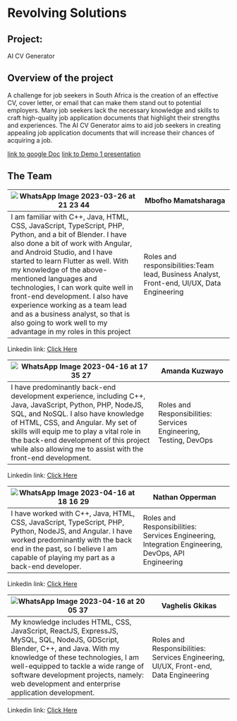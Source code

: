# Revolving Solutions
## Project:
AI CV Generator
## Overview of the project
A challenge for job seekers in South Africa is the creation of an effective CV, cover letter, or
email that can make them stand out to potential employers. Many job seekers lack the
necessary knowledge and skills to craft high-quality job application documents that
highlight their strengths and experiences.
The AI CV Generator aims to aid job seekers in creating appealing job application
documents that will increase their chances of acquiring a job.

[link to google Doc](https://docs.google.com/document/d/1Midl1dNrDYABMpphBpfqwYncG0IV9M4xypMFUMdOG-I/edit?usp=sharing)
[link to Demo 1 presentation](https://docs.google.com/presentation/d/1Qho91ar10-T4J-gPNWZYJirUlumxQ54s/edit?usp=sharing&ouid=116448994185217402077&rtpof=true&sd=true)

## The Team
|![WhatsApp Image 2023-03-26 at 21 23 44](https://github.com/COS301-SE-2023/AI-CV-Generator/assets/94606154/39875899-7368-4e46-8bc0-e5bf3e7b159f)| Mbofho Mamatsharaga|
|----------------------|---------------------------|
|I am familiar with C++, Java, HTML, CSS, JavaScript, TypeScript, PHP, Python, and a bit of Blender. I have also done a bit of work with Angular, and Android Studio, and I have started to learn Flutter as well. With my knowledge of the above-mentioned languages and technologies, I can work quite well in front-end development. I also have experience working as a team lead and as a business analyst, so that is also going to work well to my advantage in my roles in this project | Roles and responsibilities:Team lead, Business Analyst, Front-end, UI/UX, Data Engineering|

Linkedin link: [Click Here](https://www.linkedin.com/in/mbofho-mamatsharaga-54992823b/)

|![WhatsApp Image 2023-04-16 at 17 35 27](https://github.com/COS301-SE-2023/AI-CV-Generator/assets/94606154/f9b40904-f755-4602-aa4f-f7bb685d1e8e)| Amanda Kuzwayo|
|----------------------|---------------------------|
|I have predominantly back-end development experience, including C++, Java, JavaScript, Python, PHP, NodeJS, SQL, and NoSQL. I also have knowledge of HTML, CSS, and Angular. My set of skills will equip me to play a vital role in the back-end development of this project while also allowing me to assist with the front-end development. | Roles and Responsibilities: Services Engineering, Testing, DevOps|

Linkedin link: [Click Here](https://www.linkedin.com/in/amanda-khuzwayo-894130135)

|![WhatsApp Image 2023-04-16 at 18 16 29](https://github.com/COS301-SE-2023/AI-CV-Generator/assets/94606154/d4bbdd5c-11ef-4f97-8566-e209f7c4940c) | Nathan Opperman |
|----------------------|---------------------------|
| I have worked with C++, Java, HTML, CSS, JavaScript, TypeScript, PHP, Python, NodeJS, and Angular. I have worked predominantly with the back end in the past, so I believe I am capable of playing my part as a back-end developer. | Roles and Responsibilities: Services Engineering, Integration Engineering, DevOps, API Engineering|

Linkedin link: [Click Here](https://www.linkedin.com/in/nathan-opperman-703214278/)

| ![WhatsApp Image 2023-04-16 at 20 05 37](https://github.com/COS301-SE-2023/AI-CV-Generator/assets/94606154/2e4115f3-8c73-400b-8ef7-b60fec160ec1) | Vaghelis Gkikas|
|----------------------|---------------------------|
| My knowledge includes HTML, CSS, JavaScript, ReactJS, ExpressJS, MySQL, SQL, NodeJS, GDScript, Blender, C++, and Java. With my knowledge of these technologies, I am well-equipped to tackle a wide range of software development projects, namely: web development and enterprise application development. | Roles and Responsibilities: Services Engineering, UI/UX, Front-end, Data Engineering |

Linkedin link: [Click Here](linkedin.com/in/vaghelis-gkikas-7a7217278)
